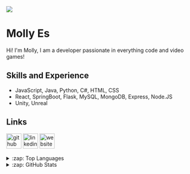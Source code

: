 <img src="[https://media-exp1.licdn.com/dms/image/C5616AQF-dljvpoUPpQ/profile-displaybackgroundimage-shrink_350_1400/0/1594091134669?e=1668643200&v=beta&t=8BKiJ0BOr6_aISYw81nhfSL1c8fvIs6bj9xgM6So7FQ](https://media.licdn.com/dms/image/C5616AQF-dljvpoUPpQ/profile-displaybackgroundimage-shrink_350_1400/0/1594091135136?e=1714003200&v=beta&t=aGNPrmIATUEABGc-tOe1UvgZA-7tDh24Jxm89vpIi-U)"/>

# Molly Es
Hi! I'm Molly, I am a developer passionate in everything code and video games!

## Skills and Experience
* JavaScript, Java, Python, C#, HTML, CSS
* React, SpringBoot, Flask, MySQL, MongoDB, Express, Node.JS
* Unity, Unreal

## Links
[<img src='https://cdn.jsdelivr.net/npm/simple-icons@3.0.1/icons/github.svg' alt='github' height='40'>](https://github.com/Esokami)  [<img src='https://cdn.jsdelivr.net/npm/simple-icons@3.0.1/icons/linkedin.svg' alt='linkedin' height='40'>](https://www.linkedin.com/in/mollica-es/)  [<img src='https://cdn.jsdelivr.net/npm/simple-icons@3.0.1/icons/icloud.svg' alt='website' height='40'>](https://mollicaes.wixsite.com/gamedesign)  

<details>
  <summary>:zap: Top Languages </summary>
  <img src="https://github-readme-stats.vercel.app/api/top-langs/?username=Esokami"/>
</details>

<details>
  <summary>:zap: GitHub Stats </summary>
  <img src="https://github-readme-stats.vercel.app/api?username=Esokami&show_icons=true"/>
</details>



